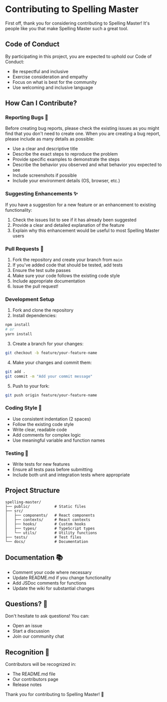 # Contributing to Spelling Master

First off, thank you for considering contributing to Spelling Master! It's people like you that make Spelling Master such a great tool.

## Code of Conduct

By participating in this project, you are expected to uphold our Code of Conduct:

- Be respectful and inclusive
- Exercise consideration and empathy
- Focus on what is best for the community
- Use welcoming and inclusive language

## How Can I Contribute?

### Reporting Bugs 🐛

Before creating bug reports, please check the existing issues as you might find that you don't need to create one. When you are creating a bug report, please include as many details as possible:

- Use a clear and descriptive title
- Describe the exact steps to reproduce the problem
- Provide specific examples to demonstrate the steps
- Describe the behavior you observed and what behavior you expected to see
- Include screenshots if possible
- Include your environment details (OS, browser, etc.)

### Suggesting Enhancements ✨

If you have a suggestion for a new feature or an enhancement to existing functionality:

1. Check the issues list to see if it has already been suggested
2. Provide a clear and detailed explanation of the feature
3. Explain why this enhancement would be useful to most Spelling Master users

### Pull Requests 🚀

1. Fork the repository and create your branch from `main`
2. If you've added code that should be tested, add tests
3. Ensure the test suite passes
4. Make sure your code follows the existing code style
5. Include appropriate documentation
6. Issue the pull request!

### Development Setup

1. Fork and clone the repository
2. Install dependencies:

```bash
npm install
# or
yarn install
```

3. Create a branch for your changes:

```bash
git checkout -b feature/your-feature-name
```

4. Make your changes and commit them:

```bash
git add .
git commit -m "Add your commit message"
```

5. Push to your fork:

```bash
git push origin feature/your-feature-name
```

### Coding Style 📝

- Use consistent indentation (2 spaces)
- Follow the existing code style
- Write clear, readable code
- Add comments for complex logic
- Use meaningful variable and function names

### Testing 🧪

- Write tests for new features
- Ensure all tests pass before submitting
- Include both unit and integration tests where appropriate

## Project Structure

```
spelling-master/
├── public/           # Static files
├── src/
│   ├── components/   # React components
│   ├── contexts/     # React contexts
│   ├── hooks/        # Custom hooks
│   ├── types/        # TypeScript types
│   └── utils/        # Utility functions
├── tests/            # Test files
└── docs/             # Documentation
```

## Documentation 📚

- Comment your code where necessary
- Update README.md if you change functionality
- Add JSDoc comments for functions
- Update the wiki for substantial changes

## Questions? 💭

Don't hesitate to ask questions! You can:

- Open an issue
- Start a discussion
- Join our community chat

## Recognition 🌟

Contributors will be recognized in:

- The README.md file
- Our contributors page
- Release notes

Thank you for contributing to Spelling Master! 🎉
